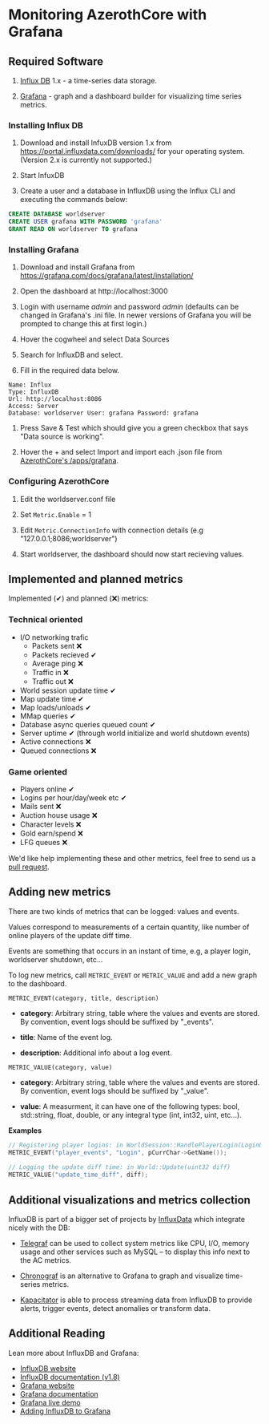 # Monitoring AzerothCore with Grafana

## Required Software

1. [Influx DB](https://www.influxdata.com/products/influxdb-overview/) 1.x - a time-series data storage.

1. [Grafana](https://grafana.com/) - graph and a dashboard builder for visualizing time series metrics.

### Installing Influx DB

1. Download and install InfuxDB version 1.x from https://portal.influxdata.com/downloads/ for your operating system. (Version 2.x is currently not supported.)

1. Start InfuxDB

1. Create a user and a database in InfluxDB using the Influx CLI and executing the commands below:

```sql
CREATE DATABASE worldserver
CREATE USER grafana WITH PASSWORD 'grafana'
GRANT READ ON worldserver TO grafana
```

### Installing Grafana

1. Download and install Grafana from https://grafana.com/docs/grafana/latest/installation/

1. Open the dashboard at http://localhost:3000

1. Login with username *admin* and password *admin* (defaults can be changed in Grafana's .ini file. In newer versions of Grafana you will be prompted to change this at first login.)

1. Hover the cogwheel and select Data Sources

1. Search for InfluxDB and select.

1. Fill in the required data below.

```
Name: Influx
Type: InfluxDB
Url: http://localhost:8086
Access: Server
Database: worldserver User: grafana Password: grafana
```

1. Press Save & Test which should give you a green checkbox that says "Data source is working".

1. Hover the + and select Import and import each .json file from [AzerothCore's /apps/grafana](https://github.com/azerothcore/azerothcore-wotlk/tree/master/apps/grafana).

### Configuring AzerothCore

1. Edit the worldserver.conf file

1. Set `Metric.Enable` = 1

1. Edit `Metric.ConnectionInfo` with connection details (e.g "127.0.0.1;8086;worldserver")

1. Start worldserver, the dashboard should now start recieving values.

## Implemented and planned metrics

Implemented (✔) and planned (❌) metrics:

### Technical oriented

* I/O networking trafic
    * Packets sent ❌
    * Packets recieved ✔
    * Average ping ❌
    * Traffic in ❌
    * Traffic out ❌
* World session update time ✔
* Map update time ✔
* Map loads/unloads ✔
* MMap queries ✔
* Database async queries queued count ✔
* Server uptime ✔ (through world initialize and world shutdown events)
* Active connections ❌
* Queued connections ❌

### Game oriented

* Players online ✔
* Logins per hour/day/week etc ✔
* Mails sent ❌
* Auction house usage ❌
* Character levels ❌
* Gold earn/spend ❌
* LFG queues ❌

We'd like help implementing these and other metrics, feel free to send us a [pull request](https://github.com/azerothcore/azerothcore-wotlk/pulls).

## Adding new metrics

There are two kinds of metrics that can be logged: values and events.

Values correspond to measurements of a certain quantity, like number of online players of the update diff time.

Events are something that occurs in an instant of time, e.g, a player login, worldserver shutdown, etc...

To log new metrics, call `METRIC_EVENT` or `METRIC_VALUE` and add a new graph to the dashboard.

`METRIC_EVENT(category, title, description)`

- **category**: Arbitrary string, table where the values and events are stored. By convention, event logs should be suffixed by "_events".

- **title**: Name of the event log.

- **description**: Additional info about a log event.

`METRIC_VALUE(category, value)`

- **category**: Arbitrary string, table where the values and events are stored. By convention, event logs should be suffixed by "_value".

- **value**: A measurment, it can have one of the following types: bool, std::string, float, double, or any integral type (int, int32, uint, etc...).

**Examples**

```cpp
// Registering player logins: in WorldSession::HandlePlayerLogin(LoginQueryHolder* holder)
METRIC_EVENT("player_events", "Login", pCurrChar->GetName());
  
// Logging the update diff time: in World::Update(uint32 diff)
METRIC_VALUE("update_time_diff", diff);
```

## Additional visualizations and metrics collection

InfluxDB is part of a bigger set of projects by [InfluxData](https://www.influxdata.com/) which integrate nicely with the DB:

- [Telegraf](https://www.influxdata.com/time-series-platform/telegraf/) can be used to collect system metrics like CPU, I/O, memory usage and other services such as MySQL – to display this info next to the AC metrics.

- [Chronograf](https://www.influxdata.com/time-series-platform/chronograf/) is an alternative to Grafana to graph and visualize time-series metrics.

- [Kapacitator](https://www.influxdata.com/time-series-platform/kapacitor/) is able to process streaming data from InfluxDB to provide alerts, trigger events, detect anomalies or transform data.

## Additional Reading

Lean more about InfluxDB and Grafana:

* [InfluxDB website](https://influxdata.com/time-series-platform/influxdb/)
* [InfluxDB documentation (v1.8)](https://docs.influxdata.com/influxdb/v1.8/)
* [Grafana website](http://grafana.org/)
* [Grafana documentation](http://docs.grafana.org/)
* [Grafana live demo](http://play.grafana.org/)
* [Adding InfluxDB to Grafana](http://docs.grafana.org/datasources/influxdb/)

